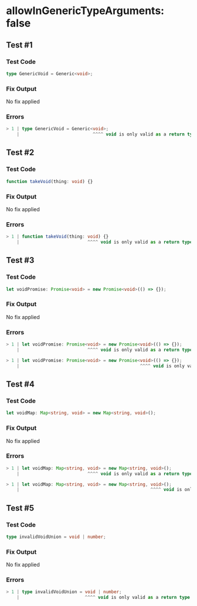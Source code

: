 # allowInGenericTypeArguments: false

## Test #1

### Test Code

<!-- prettier-ignore -->
```ts
type GenericVoid = Generic<void>;
```

### Fix Output

No fix applied

### Errors

<!-- prettier-ignore -->
```ts
> 1 | type GenericVoid = Generic<void>;
    |                            ^^^^ void is only valid as a return type.
```

## Test #2

### Test Code

<!-- prettier-ignore -->
```ts
function takeVoid(thing: void) {}
```

### Fix Output

No fix applied

### Errors

<!-- prettier-ignore -->
```ts
> 1 | function takeVoid(thing: void) {}
    |                          ^^^^ void is only valid as a return type.
```

## Test #3

### Test Code

<!-- prettier-ignore -->
```ts
let voidPromise: Promise<void> = new Promise<void>(() => {});
```

### Fix Output

No fix applied

### Errors

<!-- prettier-ignore -->
```ts
> 1 | let voidPromise: Promise<void> = new Promise<void>(() => {});
    |                          ^^^^ void is only valid as a return type.
```

<!-- prettier-ignore -->
```ts
> 1 | let voidPromise: Promise<void> = new Promise<void>(() => {});
    |                                              ^^^^ void is only valid as a return type.
```

## Test #4

### Test Code

<!-- prettier-ignore -->
```ts
let voidMap: Map<string, void> = new Map<string, void>();
```

### Fix Output

No fix applied

### Errors

<!-- prettier-ignore -->
```ts
> 1 | let voidMap: Map<string, void> = new Map<string, void>();
    |                          ^^^^ void is only valid as a return type.
```

<!-- prettier-ignore -->
```ts
> 1 | let voidMap: Map<string, void> = new Map<string, void>();
    |                                                  ^^^^ void is only valid as a return type.
```

## Test #5

### Test Code

<!-- prettier-ignore -->
```ts
type invalidVoidUnion = void | number;
```

### Fix Output

No fix applied

### Errors

<!-- prettier-ignore -->
```ts
> 1 | type invalidVoidUnion = void | number;
    |                         ^^^^ void is only valid as a return type.
```
